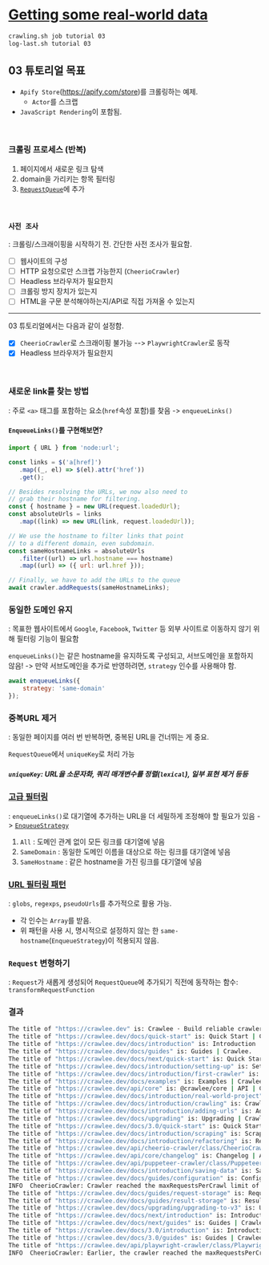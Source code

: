 # [Getting some real-world data](https://crawlee.dev/docs/introduction/real-world-project)

```sh
crawling.sh job tutorial 03
log-last.sh tutorial 03
```

## 03 튜토리얼 목표

- `Apify Store`(https://apify.com/store)를 크롤링하는 예제.
  - `Actor`를 스크랩
- `JavaScript Rendering`이 포함됨.

<br>

### 크롤링 프로세스 (반복)

1. 페이지에서 새로운 링크 탐색
2. domain을 가리키는 항목 필터링
3. [`RequestQueue`](https://crawlee.dev/api/core/function/enqueueLinks)에 추가

<br>

### `사전 조사`

: 크롤링/스크래이핑을 시작하기 전. 간단한 사전 조사가 필요함.

- [ ] 웹사이트의 구성
- [ ] HTTP 요청으로만 스크랩 가능한지 (`CheerioCrawler`)
- [ ] Headless 브라우저가 필요한지
- [ ] 크롤링 방지 장치가 있는지
- [ ] HTML을 구문 분석해야하는지/API로 직접 가져올 수 있는지

---

03 튜토리얼에서는 다음과 같이 설정함.

- [x] `CheerioCrawler`로 스크래이핑 불가능 --> `PlaywrightCrawler`로 동작
- [x] Headless 브라우저가 필요한지

<br>

### 새로운 link를 찾는 방법

: 주로 `<a>` 태그를 포함하는 요소(`href`속성 포함)를 찾음 -> `enqueueLinks()`

#### `EnqueueLinks()`를 구현해보면?

```js
import { URL } from 'node:url';

const links = $('a[href]')
   .map((_, el) => $(el).attr('href'))
   .get();

// Besides resolving the URLs, we now also need to
// grab their hostname for filtering.
const { hostname } = new URL(request.loadedUrl);
const absoluteUrls = links
   .map((link) => new URL(link, request.loadedUrl));

// We use the hostname to filter links that point
// to a different domain, even subdomain.
const sameHostnameLinks = absoluteUrls
   .filter((url) => url.hostname === hostname)
   .map((url) => ({ url: url.href }));

// Finally, we have to add the URLs to the queue
await crawler.addRequests(sameHostnameLinks);
```

### 동일한 도메인 유지

: 목표한 웹사이트에서 `Google`, `Facebook`, `Twitter` 등 외부 사이트로 이동하지 않기 위해 필터링 기능이 필요함

`enqueueLinks()`는 같은 hostname을 유지하도록 구성되고, 서브도메인을 포함하지 않음!
-> 만약 서브도메인을 추가로 반영하려면, `strategy` 인수를 사용해야 함.

```js
await enqueueLinks({
    strategy: 'same-domain'
});
```

### 중복URL 제거

: 동일한 페이지를 여러 번 반복하면, 중복된 URL을 건너뛰는 게 중요.

`RequestQueue`에서 `uniqueKey`로 처리 가능

##### `uniqueKey`: URL을 소문자화, 쿼리 매개변수를 정렬(`lexical`), 일부 표현 제거 등등



### [고급 필터링](https://crawlee.dev/api/core/enum/EnqueueStrategy)

: `enqueueLinks()`로 대기열에 추가하는 URL을 더 세밀하게 조정해야 할 필요가 있음 -> [`EnqueueStrategy`](https://crawlee.dev/api/core/enum/EnqueueStrategy)

1. `All` : 도메인 관계 없이 모든 링크를 대기열에 넣음
2. `SameDomain` : 동일한 도메인 이름을 대상으로 하는 링크를 대기열에 넣음
3. `SameHostname` : 같은 hostname을 가진 링크를 대기열에 넣음



### [URL 필터링 패턴](https://crawlee.dev/api/core/interface/EnqueueLinksOptions)

: `globs`, `regexps`, `pseudoUrls`를 추가적으로 활용 가능.

- 각 인수는 `Array`를 받음.
- 위 패턴을 사용 시, 명시적으로 설정하지 않는 한 `same-hostname`(`EnqueueStrategy`)이 적용되지 않음.


### `Request` 변형하기

: `Request`가 새롭게 생성되어 `RequestQueue`에 추가되기 직전에 동작하는 함수: `transformRequestFunction`


### 결과

```sh
The title of "https://crawlee.dev" is: Crawlee · Build reliable crawlers. Fast. | Crawlee.
The title of "https://crawlee.dev/docs/quick-start" is: Quick Start | Crawlee.
The title of "https://crawlee.dev/docs/introduction" is: Introduction | Crawlee.
The title of "https://crawlee.dev/docs/guides" is: Guides | Crawlee.
The title of "https://crawlee.dev/docs/next/quick-start" is: Quick Start | Crawlee.
The title of "https://crawlee.dev/docs/introduction/setting-up" is: Setting up | Crawlee.
The title of "https://crawlee.dev/docs/introduction/first-crawler" is: First crawler | Crawlee.
The title of "https://crawlee.dev/docs/examples" is: Examples | Crawlee.
The title of "https://crawlee.dev/api/core" is: @crawlee/core | API | Crawlee.
The title of "https://crawlee.dev/docs/introduction/real-world-project" is: Getting some real-world data | Crawlee.
The title of "https://crawlee.dev/docs/introduction/crawling" is: Crawling the Store | Crawlee.
The title of "https://crawlee.dev/docs/introduction/adding-urls" is: Adding more URLs | Crawlee.
The title of "https://crawlee.dev/docs/upgrading" is: Upgrading | Crawlee.
The title of "https://crawlee.dev/docs/3.0/quick-start" is: Quick Start | Crawlee.
The title of "https://crawlee.dev/docs/introduction/scraping" is: Scraping the Store | Crawlee.
The title of "https://crawlee.dev/docs/introduction/refactoring" is: Refactoring | Crawlee.
The title of "https://crawlee.dev/api/cheerio-crawler/class/CheerioCrawler" is: CheerioCrawler | API | Crawlee.
The title of "https://crawlee.dev/api/core/changelog" is: Changelog | API | Crawlee.
The title of "https://crawlee.dev/api/puppeteer-crawler/class/PuppeteerCrawler" is: PuppeteerCrawler | API | Crawlee.
The title of "https://crawlee.dev/docs/introduction/saving-data" is: Saving data | Crawlee.
The title of "https://crawlee.dev/docs/guides/configuration" is: Configuration | Crawlee.
INFO  CheerioCrawler: Crawler reached the maxRequestsPerCrawl limit of 20 requests and will shut down soon. Requests that are in progress will be allowed to finish.
The title of "https://crawlee.dev/docs/guides/request-storage" is: Request Storage | Crawlee.
The title of "https://crawlee.dev/docs/guides/result-storage" is: Result Storage | Crawlee.
The title of "https://crawlee.dev/docs/upgrading/upgrading-to-v3" is: Upgrading to v3 | Crawlee.
The title of "https://crawlee.dev/docs/next/introduction" is: Introduction | Crawlee.
The title of "https://crawlee.dev/docs/next/guides" is: Guides | Crawlee.
The title of "https://crawlee.dev/docs/3.0/introduction" is: Introduction | Crawlee.
The title of "https://crawlee.dev/docs/3.0/guides" is: Guides | Crawlee.
The title of "https://crawlee.dev/api/playwright-crawler/class/PlaywrightCrawler" is: PlaywrightCrawler | API | Crawlee.
INFO  CheerioCrawler: Earlier, the crawler reached the maxRequestsPerCrawl limit of 20 requests and all requests that were in progress at that time have now finished. In total, the crawler processed 29 requests and will shut down.
```
